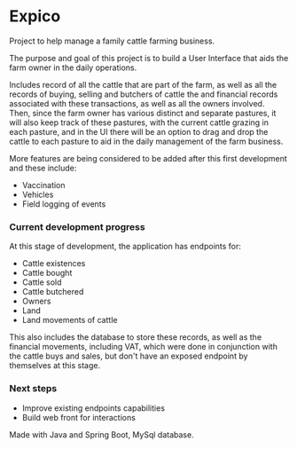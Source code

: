 # Expico
Project to help manage a family cattle farming business.

The purpose and goal of this project is to build a User Interface that aids the farm owner in the daily operations.

Includes record of all the cattle that are part of the farm, as well as all the 
records of buying, selling and butchers of cattle the and financial records associated with these transactions, as well as all the owners involved.\
Then, since the farm owner has various distinct and separate pastures, it will also keep track of these pastures,
with the current cattle grazing in each pasture, and in the UI there will be an option to drag and drop the cattle 
to each pasture to aid in the daily management of the farm business.

More features are being considered to be added after this first development and these include:

- Vaccination
- Vehicles
- Field logging of events

### Current development progress

At this stage of development, the application has endpoints for:
- Cattle existences
- Cattle bought
- Cattle sold
- Cattle butchered
- Owners
- Land
- Land movements of cattle

This also includes the database to store these records, as well as the financial movements, including VAT, which were
done in conjunction with the cattle buys and sales, but don't have an exposed endpoint by themselves at this stage.

### Next steps
- Improve existing endpoints capabilities
- Build web front for interactions

Made with Java and Spring Boot, MySql database.